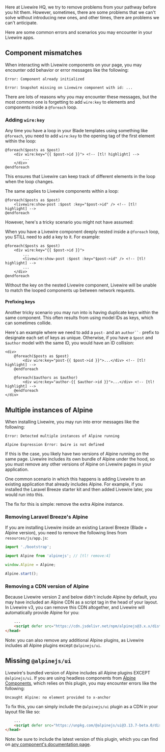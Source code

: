 Here at Livewire HQ, we try to remove problems from your pathway before you hit them. However, sometimes, there are some problems that we can't solve without introducing new ones, and other times, there are problems we can't anticipate.

Here are some common errors and scenarios you may encounter in your Livewire apps.

## Component mismatches

When interacting with Livewire components on your page, you may encounter odd behavior or error messages like the following:

```
Error: Component already initialized
```

```
Error: Snapshot missing on Livewire component with id: ...
```

There are lots of reasons why you may encounter these messages, but the most common one is forgetting to add `wire:key` to elements and components inside a `@foreach` loop.

### Adding `wire:key`

Any time you have a loop in your Blade templates using something like `@foreach`, you need to add `wire:key` to the opening tag of the first element within the loop:

```blade
@foreach($posts as $post)
    <div wire:key="{{ $post->id }}"> <!-- [tl! highlight] -->
        ...
    </div>
@endforeach
```

This ensures that Livewire can keep track of different elements in the loop when the loop changes.

The same applies to Livewire components within a loop:

```blade
@foreach($posts as $post)
    <livewire:show-post :$post :key="$post->id" /> <!-- [tl! highlight] -->
@endforeach
```

However, here's a tricky scenario you might not have assumed:

When you have a Livewire component deeply nested inside a `@foreach` loop, you STILL need to add a key to it. For example:

```blade
@foreach($posts as $post)
    <div wire:key="{{ $post->id }}">
        ...
        <livewire:show-post :$post :key="$post->id" /> <!-- [tl! highlight] -->
        ...
    </div>
@endforeach
```

Without the key on the nested Livewire component, Livewire will be unable to match the looped components up between network requests.

#### Prefixing keys

Another tricky scenario you may run into is having duplicate keys within the same component. This often results from using model IDs as keys, which can sometimes collide.

Here's an example where we need to add a `post-` and an `author``-` prefix to designate each set of keys as unique. Otherwise, if you have a `$post` and `$author` model with the same ID, you would have an ID collision:

```blade
<div>
    @foreach($posts as $post)
        <div wire:key="post-{{ $post->id }}">...</div> <!-- [tl! highlight] -->
    @endforeach

    @foreach($authors as $author)
        <div wire:key="author-{{ $author->id }}">...</div> <!-- [tl! highlight] -->
    @endforeach
</div>
```

## Multiple instances of Alpine

When installing Livewire, you may run into error messages like the following:

```
Error: Detected multiple instances of Alpine running
```

```
Alpine Expression Error: $wire is not defined
```

If this is the case, you likely have two versions of Alpine running on the same page. Livewire includes its own bundle of Alpine under the hood, so you must remove any other versions of Alpine on Livewire pages in your application.

One common scenario in which this happens is adding Livewire to an existing application that already includes Alpine. For example, if you installed the Laravel Breeze starter kit and then added Livewire later, you would run into this.

The fix for this is simple: remove the extra Alpine instance.

### Removing Laravel Breeze's Alpine

If you are installing Livewire inside an existing Laravel Breeze (Blade + Alpine version), you need to remove the following lines from `resources/js/app.js`:

```js
import './bootstrap';

import Alpine from 'alpinejs'; // [tl! remove:4]

window.Alpine = Alpine;

Alpine.start();
```

### Removing a CDN version of Alpine

Because Livewire version 2 and below didn't include Alpine by default, you may have included an Alpine CDN as a script tag in the head of your layout. In Livewire v3, you can remove this CDN altogether, and Livewire will automatically provide Alpine for you:

```html
    ...
    <script defer src="https://cdn.jsdelivr.net/npm/alpinejs@3.x.x/dist/cdn.min.js"></script> <!-- [tl! remove] -->
</head>
```

Note: you can also remove any additional Alpine plugins, as Livewire includes all Alpine plugins except `@alpinejs/ui`.

## Missing `@alpinejs/ui`

Livewire's bundled version of Alpine includes all Alpine plugins EXCEPT `@alpinejs/ui`. If you are using headless components from [Alpine Components](https://alpinejs.dev/components), which relies on this plugin, you may encounter errors like the following:

```
Uncaught Alpine: no element provided to x-anchor
```

To fix this, you can simply include the `@alpinejs/ui` plugin as a CDN in your layout file like so:

```html
    ...
    <script defer src="https://unpkg.com/@alpinejs/ui@3.13.7-beta.0/dist/cdn.min.js"></script> <!-- [tl! add] -->
</head>
```

Note: be sure to include the latest version of this plugin, which you can find on [any component's documentation page](https://alpinejs.dev/component/headless-dialog/docs).
